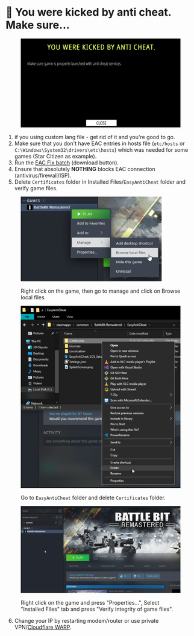# 🔘 You were kicked by anti cheat. Make sure...

<figure><img src="../.gitbook/assets/rR0rDnB.png" alt="" width="563"><figcaption></figcaption></figure>

1. if you using custom lang file - get rid of it and you're good to go.
2. Make sure that you don't have EAC entries in hosts file (`etc/hosts` or  `C:\Windows\System32\drivers\etc\hosts`) which was needed for some games (Star Citizen as example).
3. Run the [EAC Fix batch](https://github.com/livingflore/BattleBitEACFix) (download button).
4. Ensure that absolutely **NOTHING** blocks EAC connection (antivirus/firewall/ISP).
5. Delete `Certificates` folder in Installed Files/`EasyAntiCheat` folder and verify game files.

<figure><img src="../.gitbook/assets/zYfwjwu.png" alt="" width="374"><figcaption><p>Right click on the game, then go to manage and click on Browse local files</p></figcaption></figure>

<figure><img src="../.gitbook/assets/image (6).png" alt="" width="464"><figcaption><p>Go to <code>EasyAntiCheat</code> folder and delete <code>Certificates</code> folder.</p></figcaption></figure>

<figure><img src="../.gitbook/assets/BBR_Validation.gif" alt="" width="563"><figcaption><p>Right click on the game and press "Properties...", Select "Installed Files" tab and press "Verify integrity of game files".</p></figcaption></figure>

6. Change your IP by restarting modem/router or use private VPN/[Cloudflare WARP](https://1.1.1.1).
